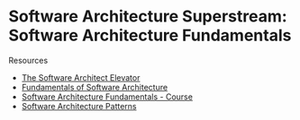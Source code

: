# Software Architecture Superstream: Software Architecture Fundamentals

Resources
- [The Software Architect Elevator](https://learning.oreilly.com/videos/the-software-architect/0636920399551/)
- [Fundamentals of Software Architecture](https://learning.oreilly.com/library/view/fundamentals-of-software/9781492043447/)
- [Software Architecture Fundamentals - Course](https://learning.oreilly.com/videos/software-architecture-fundamentals/9781491998991/)
- [Software Architecture Patterns](https://learning.oreilly.com/library/view/software-architecture-patterns/9781098134280/)